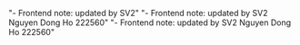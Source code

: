 
"- Frontend note: updated by SV2" 
"- Frontend note: updated by SV2 Nguyen Dong Ho 222560" 
"- Frontend note: updated by SV2 Nguyen Dong Ho 222560" 
